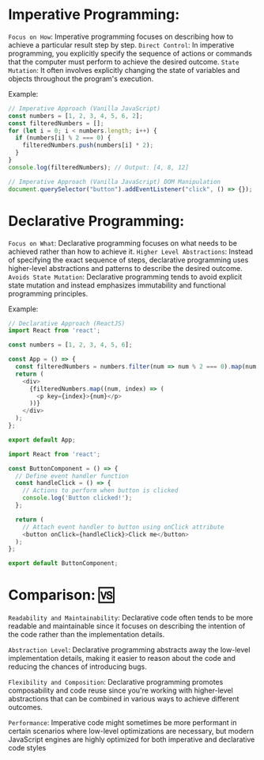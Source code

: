 # Imperative Programming:

`Focus on How`: Imperative programming focuses on describing how to achieve a particular result step by step.
`Direct Control`: In imperative programming, you explicitly specify the sequence of actions or commands that the computer must perform to achieve the desired outcome.
`State Mutation`: It often involves explicitly changing the state of variables and objects throughout the program's execution.

Example:

```JavaScript
// Imperative Approach (Vanilla JavaScript)
const numbers = [1, 2, 3, 4, 5, 6, 2];
const filteredNumbers = [];
for (let i = 0; i < numbers.length; i++) {
  if (numbers[i] % 2 === 0) {
    filteredNumbers.push(numbers[i] * 2);
  }
}
console.log(filteredNumbers); // Output: [4, 8, 12]
```

```JavaScript
// Imperative Approach (Vanilla JavaScript) DOM Manipulation
document.querySelector("button").addEventListener("click", () => {});
```

# Declarative Programming:

`Focus on What`: Declarative programming focuses on what needs to be achieved rather than how to achieve it.
`Higher Level Abstractions`: Instead of specifying the exact sequence of steps, declarative programming uses higher-level abstractions and patterns to describe the desired outcome.
`Avoids State Mutation`: Declarative programming tends to avoid explicit state mutation and instead emphasizes immutability and functional programming principles.

Example:

```JavaScript
// Declarative Approach (ReactJS)
import React from 'react';

const numbers = [1, 2, 3, 4, 5, 6];

const App = () => {
  const filteredNumbers = numbers.filter(num => num % 2 === 0).map(num => num * 2);
  return (
    <div>
      {filteredNumbers.map((num, index) => (
        <p key={index}>{num}</p>
      ))}
    </div>
  );
};

export default App;

```

```JavaScript
import React from 'react';

const ButtonComponent = () => {
  // Define event handler function
  const handleClick = () => {
    // Actions to perform when button is clicked
    console.log('Button clicked!');
  };

  return (
    // Attach event handler to button using onClick attribute
    <button onClick={handleClick}>Click me</button>
  );
};

export default ButtonComponent;

```

# Comparison: 🆚

`Readability and Maintainability`: Declarative code often tends to be more readable and maintainable since it focuses on describing the intention of the code rather than the implementation details.

`Abstraction Level`: Declarative programming abstracts away the low-level implementation details, making it easier to reason about the code and reducing the chances of introducing bugs.

`Flexibility and Composition`: Declarative programming promotes composability and code reuse since you're working with higher-level abstractions that can be combined in various ways to achieve different outcomes.

`Performance`: Imperative code might sometimes be more performant in certain scenarios where low-level optimizations are necessary, but modern JavaScript engines are highly optimized for both imperative and declarative code styles
